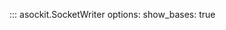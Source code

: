 <style>
.md-content__inner > h1:nth-child(1) {
  display: none;
}
</style>

::: asockit.SocketWriter
    options:
        show_bases: true
